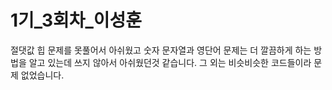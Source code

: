 # 1기_3회차_이성훈

절댓값 힙 문제를 못풀어서 아쉬웠고 숫자 문자열과 영단어 문제는 더 깔끔하게
하는 방법을 알고 있는데 쓰지 않아서 아쉬웠던것 같습니다.
그 외는 비슷비슷한 코드들이라 문제 없었습니다.